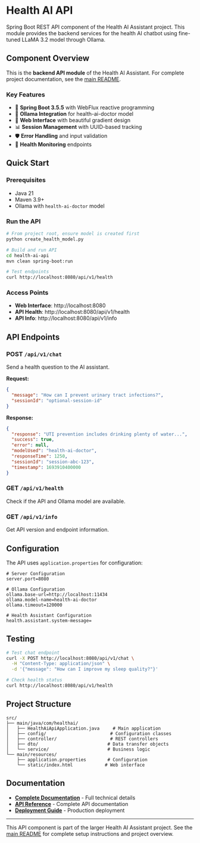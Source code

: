 # Health AI API

Spring Boot REST API component of the Health AI Assistant project. This module provides the backend services for the health AI chatbot using fine-tuned LLaMA 3.2 model through Ollama.

## Component Overview

This is the **backend API module** of the Health AI Assistant. For complete project documentation, see the [main README](../README.md).

### Key Features
- 🚀 **Spring Boot 3.5.5** with WebFlux reactive programming
- 🤖 **Ollama Integration** for health-ai-doctor model
- 🎨 **Web Interface** with beautiful gradient design
- 📊 **Session Management** with UUID-based tracking
- 🛡️ **Error Handling** and input validation
- 📝 **Health Monitoring** endpoints

## Quick Start

### Prerequisites
- Java 21
- Maven 3.9+
- Ollama with `health-ai-doctor` model

### Run the API
```bash
# From project root, ensure model is created first
python create_health_model.py

# Build and run API
cd health-ai-api
mvn clean spring-boot:run

# Test endpoints
curl http://localhost:8080/api/v1/health
```

### Access Points
- **Web Interface**: http://localhost:8080
- **API Health**: http://localhost:8080/api/v1/health
- **API Info**: http://localhost:8080/api/v1/info

## API Endpoints

### POST `/api/v1/chat`
Send a health question to the AI assistant.

**Request:**
```json
{
  "message": "How can I prevent urinary tract infections?",
  "sessionId": "optional-session-id"
}
```

**Response:**
```json
{
  "response": "UTI prevention includes drinking plenty of water...",
  "success": true,
  "error": null,
  "modelUsed": "health-ai-doctor",
  "responseTime": 1250,
  "sessionId": "session-abc-123",
  "timestamp": 1693910400000
}
```

### GET `/api/v1/health`
Check if the API and Ollama model are available.

### GET `/api/v1/info`
Get API version and endpoint information.

## Configuration

The API uses `application.properties` for configuration:

```properties
# Server Configuration
server.port=8080

# Ollama Configuration
ollama.base-url=http://localhost:11434
ollama.model-name=health-ai-doctor
ollama.timeout=120000

# Health Assistant Configuration
health.assistant.system-message=
```

## Testing

```bash
# Test chat endpoint
curl -X POST http://localhost:8080/api/v1/chat \
  -H "Content-Type: application/json" \
  -d '{"message": "How can I improve my sleep quality?"}'

# Check health status
curl http://localhost:8080/api/v1/health
```

## Project Structure

```
src/
├── main/java/com/healthai/
│   ├── HealthAiApiApplication.java     # Main application
│   ├── config/                        # Configuration classes
│   ├── controller/                    # REST controllers
│   ├── dto/                          # Data transfer objects
│   └── service/                      # Business logic
└── main/resources/
    ├── application.properties        # Configuration
    └── static/index.html            # Web interface
```

## Documentation

- **[Complete Documentation](../TECHNICAL_DOCUMENTATION.md)** - Full technical details
- **[API Reference](../API_REFERENCE.md)** - Complete API documentation
- **[Deployment Guide](../DEPLOYMENT_GUIDE.md)** - Production deployment

---

This API component is part of the larger Health AI Assistant project. See the [main README](../README.md) for complete setup instructions and project overview.
